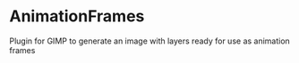 # AnimationFrames
Plugin for GIMP to generate an image with layers ready for use as animation frames
